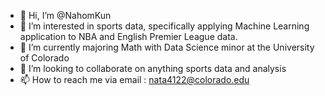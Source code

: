 - 👋 Hi, I’m @NahomKun
- 👀 I’m interested in sports data, specifically applying Machine Learning application to NBA and English Premier League data.
- 🌱 I’m currently majoring Math with Data Science minor at the University of Colorado 
- 🤝 I’m looking to collaborate on anything sports data and analysis
- 📫 How to reach me via email : nata4122@colorado.edu


